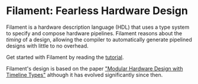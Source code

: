 # Filament: Fearless Hardware Design

Filament is a hardware description language (HDL) that uses a type system to specify and compose hardware pipelines.
Filament reasons about the *timing* of a design, allowing the compiler to automatically generate pipelined designs with little to no overhead.

Get started with Filament by reading the [tutorial](https://filamenthdl.com/docs/).

Filament's design is based on the paper ["Modular Hardware Design with Timeline Types"][filament-paper] although it has evolved significantly since then.

[filament-paper]: https://rachit.pl/files/pubs/filament.pdf
